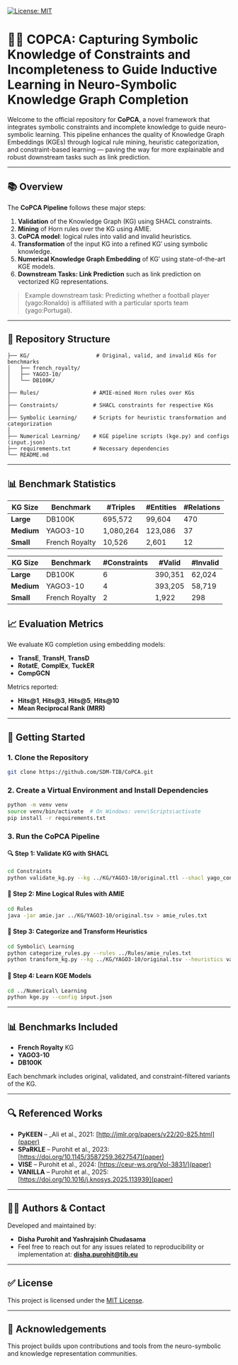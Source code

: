 [![License: MIT](https://img.shields.io/badge/License-MIT-yellow.svg)](LICENSE)
# 🧠🔗 COPCA: Capturing Symbolic Knowledge of Constraints and Incompleteness to Guide Inductive Learning in Neuro-Symbolic Knowledge Graph Completion
Welcome to the official repository for **CoPCA**, a novel framework that integrates symbolic constraints and incomplete knowledge to guide neuro-symbolic learning. This pipeline enhances the quality of Knowledge Graph Embeddings (KGEs) through logical rule mining, heuristic categorization, and constraint-based learning — paving the way for more explainable and robust downstream tasks such as link prediction.

---
## 📚 Overview

The **CoPCA Pipeline** follows these major steps:

1. **Validation** of the Knowledge Graph (KG) using SHACL constraints.
2. **Mining** of Horn rules over the KG using AMIE.
3. **CoPCA model**: logical rules into valid and invalid heuristics.
4. **Transformation** of the input KG into a refined KG′ using symbolic knowledge.
5. **Numerical Knowledge Graph Embedding** of KG′ using state-of-the-art KGE models.
6. **Downstream Tasks: Link Prediction** such as link prediction on vectorized KG representations.

> Example downstream task: Predicting whether a football player (yago:Ronaldo) is affiliated with a particular sports team (yago:Portugal).

---
## 📁 Repository Structure


```
├── KG/                     # Original, valid, and invalid KGs for benchmarks
│   ├── french_royalty/        
│   ├── YAGO3-10/
│   └── DB100K/
│
├── Rules/                 # AMIE-mined Horn rules over KGs
│
├── Constraints/           # SHACL constraints for respective KGs
│
├── Symbolic Learning/     # Scripts for heuristic transformation and categorization
│
├── Numerical Learning/    # KGE pipeline scripts (kge.py) and configs (input.json)
├── requirements.txt       # Necessary dependencies  
└── README.md             
```

---
## 📊 Benchmark Statistics

| **KG Size** | **Benchmark**     | **#Triples** | **#Entities** | **#Relations** |
|-------------|-------------------|--------------|----------------|----------------|
| **Large**   | DB100K            | 695,572      | 99,604         | 470            |
| **Medium**  | YAGO3-10          | 1,080,264    | 123,086        | 37             |
| **Small**   | French Royalty    | 10,526       | 2,601          | 12             |

| **KG Size** | **Benchmark**     | **#Constraints** | **#Valid** | **#Invalid** |
|-------------|-------------------|------------------|------------|--------------|
| **Large**   | DB100K            | 6                | 390,351    | 62,024       |
| **Medium**  | YAGO3-10          | 4                | 393,205    | 58,719       |
| **Small**   | French Royalty    | 2                | 1,922      | 298          |

## 📈 Evaluation Metrics

We evaluate KG completion using embedding models:
- **TransE**, **TransH**, **TransD**
- **RotatE**, **ComplEx**, **TuckER**
- **CompGCN**

Metrics reported:
- **Hits@1**, **Hits@3**, **Hits@5**, **Hits@10**
- **Mean Reciprocal Rank (MRR)**

---

## 🚀 Getting Started

### 1. Clone the Repository
```bash
git clone https://github.com/SDM-TIB/CoPCA.git
```

### 2. Create a Virtual Environment and Install Dependencies
```bash
python -m venv venv
source venv/bin/activate  # On Windows: venv\Scripts\activate
pip install -r requirements.txt
```

### 3. Run the CoPCA Pipeline

#### 🔍 Step 1: Validate KG with SHACL
```bash
cd Constraints
python validate_kg.py --kg ../KG/YAGO3-10/original.ttl --shacl yago_constraints.ttl
```

#### 📜 Step 2: Mine Logical Rules with AMIE
```bash
cd Rules
java -jar amie.jar ../KG/YAGO3-10/original.tsv > amie_rules.txt
```

#### 🧩 Step 3: Categorize and Transform Heuristics
```bash
cd Symbolic\ Learning
python categorize_rules.py --rules ../Rules/amie_rules.txt
python transform_kg.py --kg ../KG/YAGO3-10/original.tsv --heuristics valid_rules.txt
```

#### 🔢 Step 4: Learn KGE Models
```bash
cd ../Numerical\ Learning
python kge.py --config input.json
```

---

## 📊 Benchmarks Included

- **French Royalty** KG
- **YAGO3-10**
- **DB100K**

Each benchmark includes original, validated, and constraint-filtered variants of the KG.

---

## 🔍 Referenced Works

- **PyKEEN** – _Ali et al., 2021: [http://jmlr.org/papers/v22/20-825.html](paper)   
- **SPaRKLE** – Purohit et al., 2023: [https://doi.org/10.1145/3587259.3627547](paper)   
- **VISE** – Purohit et al., 2024:  [https://ceur-ws.org/Vol-3831/](paper)
- **VANILLA** – Purohit et al., 2025: [https://doi.org/10.1016/j.knosys.2025.113939](paper)  

---

## 👨‍💻 Authors & Contact

Developed and maintained by:

- **Disha Purohit and Yashrajsinh Chudasama**
- Feel free to reach out for any issues related to reproducibility or implementation at: **disha.purohit@tib.eu**

---


## ✅ License

This project is licensed under the [MIT License](LICENSE).

---

## 🙏 Acknowledgements

This project builds upon contributions and tools from the neuro-symbolic and knowledge representation communities.
